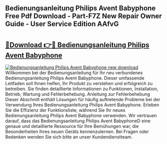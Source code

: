 ## Bedienungsanleitung Philips Avent Babyphone Free Pdf Download - Part-F7Z New Repair Owner Guide - User Service Edition AAfvG

# <h2><a href="http://df1arf7.blite.top/?on=Bedienungsanleitung+Philips+Avent+Babyphone">🔗Download 👉🔴 Bedienungsanleitung Philips Avent Babyphone</a></h2>

[![Bedienungsanleitung Philips Avent Babyphone new download](https://i.imgur.com/lujVjoI.png)](http://df1arf7.blite.top/?on=Bedienungsanleitung+Philips+Avent+Babyphone)
Willkommen bei der Bedienungsanleitung für Ihr neu verbundenes Bedienungsanleitung Philips Avent Babyphone. Dieser umfassende Leitfaden soll Ihnen helfen, Ihr Produkt zu verstehen und erfolgreich zu betreiben. Sie finden detaillierte Informationen zu Funktionen, Installation, Betrieb, Wartung und Fehlerbehebung. Anleitung zur Fehlerbehebung Dieser Abschnitt enthält Lösungen für häufig auftretende Probleme bei der Verwendung Ihres Bedienungsanleitung Philips Avent Babyphone. Erleben Sie die Effizienz der Funktionsliste, während Sie Ihr neues Bedienungsanleitung Philips Avent Babyphone verwenden. Wir vertrauen darauf, dass das Bedienungsanleitung Philips Avent BabyphoneD eine genaue und detaillierte Ressource für Ihre Bemühungen war, die Besonderheiten Ihres neuen Geräts kennenzulernen. Bei Fragen oder Bedenken wenden Sie sich bitte an unser Kundendienstteam.
